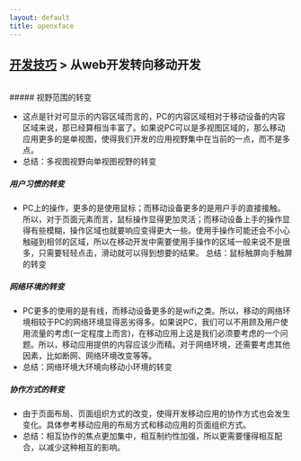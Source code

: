 ```yaml
---
layout: default
title: openxface
---
```


## [开发技巧](index.html) > 从web开发转向移动开发
<br>
##### 视野范围的转变

- 这点是针对可显示的内容区域而言的，PC的内容区域相对于移动设备的内容区域来说，那已经算相当丰富了。如果说PC可以是多视图区域的，那么移动应用更多的是单视图，使得我们开发的应用视野集中在当前的一点，而不是多点。
- 总结：多视图视野向单视图视野的转变

##### 用户习惯的转变

- PC上的操作，更多的是使用鼠标；而移动设备更多的是用户手的直接接触。所以，对于页面元素而言，鼠标操作显得更加灵活；而移动设备上手的操作显得有些模糊，操作区域也就要响应变得更大一些。使用手操作可能还会不小心触碰到相邻的区域，所以在移动开发中需要使用手操作的区域一般来说不是很多，只需要轻轻点击，滑动就可以得到想要的结果。 总结：鼠标触屏向手触屏的转变

#####  网络环境的转变

- PC更多的使用的是有线，而移动设备更多的是wifi之类。所以，移动的网络环境相较于PC的网络环境显得恶劣得多。如果说PC，我们可以不用顾及用户使用流量的考虑(一定程度上而言)，在移动应用上这是我们必须要考虑的一个问题。所以，移动应用提供的内容应该少而精。对于网络环境，还需要考虑其他因素，比如断网、网络环境改变等等。 
- 总结：网络环境大环境向移动小环境的转变

##### 协作方式的转变

- 由于页面布局、页面组织方式的改变，使得开发移动应用的协作方式也会发生变化。具体参考移动应用的布局方式和移动应用的页面组织方式。
- 总结：相互协作的焦点更加集中，相互制约性加强，所以更需要懂得相互配合，以减少这种相互的影响。

